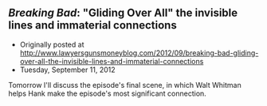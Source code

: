 ## <em>Breaking Bad</em>: "Gliding Over All" the invisible lines and immaterial connections

 * Originally posted at http://www.lawyersgunsmoneyblog.com/2012/09/breaking-bad-gliding-over-all-the-invisible-lines-and-immaterial-connections
 * Tuesday, September 11, 2012

Tomorrow I'll discuss the  episode's final scene, in which Walt Whitman helps Hank make the  episode's most significant connection.